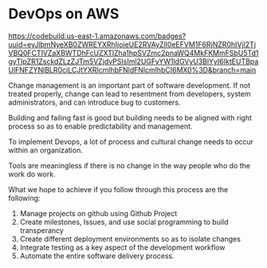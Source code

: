# DevOps on AWS 

https://codebuild.us-east-1.amazonaws.com/badges?uuid=eyJlbmNyeXB0ZWREYXRhIjoieUE2RVAyZll0eEFVM1F6RjNZR0hIVjl2TjVBQ0FCTlVZaXBWTDhFcUZXTlZha1hpSVZmc2pnaWQ4MkFKMmFSbU5Td1gyTlpZR1ZsckdZLzZJTm5VZjdvPSIsIml2UGFyYW1ldGVyU3BlYyI6IktEUTBpaUlFNFZYNlBLR0ciLCJtYXRlcmlhbFNldFNlcmlhbCI6MX0%3D&branch=main


Change management is an important part of software development.
If not treated properly, change can lead to resentment from developers, system administrators, and can introduce bug to customers.

Building and failing fast is good but building needs to be aligned with right process so as to enable predictability and management.

To implement Devops, a lot of process and cultural change needs to occur within 
an organization. 

Tools are meaningless if there is no change in the way people who do the work do 
work.

What we hope to achieve if you follow through this process are the following:
1. Manage projects on github using Github Project 
2. Create milestones, Issues, and use social programming to build transperancy
3. Create different deployment environments so as to isolate changes 
4. Integrate testing as a key aspect of the development workflow
5. Automate the entire software delivery process.
